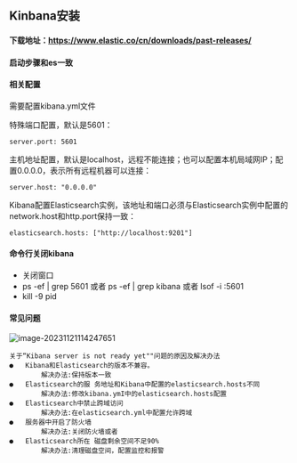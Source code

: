 ## Kinbana安装

#### 下载地址：https://www.elastic.co/cn/downloads/past-releases/

#### 启动步骤和es一致

#### 相关配置

需要配置kibana.yml文件

特殊端口配置，默认是5601：

```
server.port: 5601
```

主机地址配置，默认是localhost，远程不能连接；也可以配置本机局域网IP；配置0.0.0.0，表示所有远程机器可以连接：

```
server.host: "0.0.0.0"
```


Kibana配置Elasticsearch实例，该地址和端口必须与Elasticsearch实例中配置的network.host和http.port保持一致：

```
elasticsearch.hosts: ["http://localhost:9201"]
```

#### 命令行关闭kibana

- 关闭窗口
- ps -ef | grep 5601 或者 ps -ef | grep kibana 或者  lsof -i :5601
- kill -9 pid

#### 常见问题

![image-20231121114247651](C:\Users\87623\AppData\Roaming\Typora\typora-user-images\image-20231121114247651.png)



```
关于“Kibana server is not ready yet""问题的原因及解决办法
●	Kibana和Elasticsearch的版本不兼容。
		解决办法:保持版本一致
●	Elasticsearch的服 务地址和Kibana中配置的elasticsearch.hosts不同
		解决办法:修改kibana.ymI中的elasticsearch.hosts配置
●	Elasticsearch中禁止跨域访问
		解决办法:在elasticsearch.yml中配置允许跨域
●	服务器中开启了防火墙
		解决办法:关闭防火墙或者
●	Elasticsearch所在 磁盘剩余空间不足90%
		解决办法:清理磁盘空间，配置监控和报警
```

